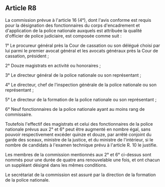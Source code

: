 Article R8
----
La commission prévue à l'article 16 (4°), dont l'avis conforme est requis pour
la désignation des fonctionnaires du corps d'encadrement et d'application de la
police nationale auxquels est attribuée la qualité d'officier de police
judiciaire, est composée comme suit :

1° Le procureur général près la Cour de cassation ou son délégué choisi par lui
parmi le premier avocat général et les avocats généraux près la Cour de
cassation, président ;

2° Douze magistrats en activité ou honoraires ;

3° Le directeur général de la police nationale ou son représentant ;

4° Le directeur, chef de l'inspection générale de la police nationale ou son
représentant ;

5° Le directeur de la formation de la police nationale ou son représentant ;

6° Neuf fonctionnaires de la police nationale ayant au moins rang de
commissaire.

Toutefois l'effectif des magistrats et celui des fonctionnaires de la police
nationale prévus aux 2° et 6° peut être augmenté en nombre égal, sans pouvoir
respectivement excéder quinze et douze, par arrêté conjoint du garde des sceaux,
ministre de la justice, et du ministre de l'intérieur, si le nombre de candidats
à l'examen technique prévu à l'article R. 10 le justifie.

Les membres de la commission mentionnés aux 2° et 6° ci-dessus sont nommés pour
une durée de quatre ans renouvelable une fois, et ont chacun un suppléant
désigné dans les mêmes conditions.

Le secrétariat de la commission est assuré par la direction de la formation de
la police nationale.

